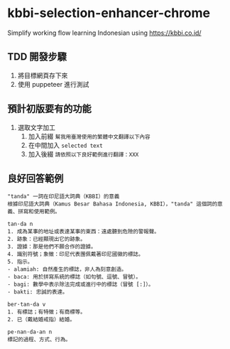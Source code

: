 # kbbi-selection-enhancer-chrome
Simplify working flow learning Indonesian using https://kbbi.co.id/

## TDD 開發步驟
1. 將目標網頁存下來
2. 使用 puppeteer 進行測試


## 預計初版要有的功能
 1. 選取文字加工
    1. 加入前綴 `幫我用臺灣使用的繁體中文翻譯以下內容`
    2. 在中間加入 ```selected text```
    3. 加入後綴 `請依照以下良好範例進行翻譯：XXX`

## 良好回答範例
```
"tanda" 一詞在印尼語大詞典（KBBI）的意義
根據印尼語大詞典（Kamus Besar Bahasa Indonesia, KBBI），"tanda" 這個詞的意義、拼寫和使用範例。

tan·da n 
1. 成為某事的地址或表達某事的東西：遠處聽到危險的警報聲。
2. 跡象：已經顯現出它的跡象。
3. 證據：那是他們不願合作的證據。
4. 識別符號；象徵：印尼代表團佩戴著印尼國徽的標誌。
5. 指示。
- alamiah: 自然產生的標誌，非人為刻意創造。
- baca: 用於拼寫系統的標誌（如句號、逗號、冒號）。
- bagi: 數學中表示除法完成或進行中的標誌（冒號 [:]）。
- bakti: 忠誠的表達。

ber·tan·da v 
1. 有標誌；有特徵；有商標等。
2. 已（戴結婚戒指）結婚。

pe·nan·da·an n 
標記的過程、方式、行為。

```
